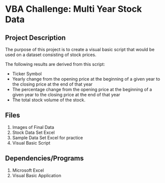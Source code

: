 # VBA Challenge: Multi Year Stock Data

## Project Description
The purpose of this project is to create a visual basic script that would be used on a dataset consisting of stock prices. 

The following results are derived from this script:
- Ticker Symbol
- Yearly change from the opening price at the beginning of a given year to the closing price at the end of that year
- The percentage change from the opening price at the beginning of a given year to the closing price at the end of that year
- The total stock volume of the stock. 

## Files
1. Images of Final Data
2. Stock Data Set Excel
3. Sample Data Set Excel for practice
4. Visual Basic Script

## Dependencies/Programs
1. Microsoft Excel
2. Visual Basic Application
